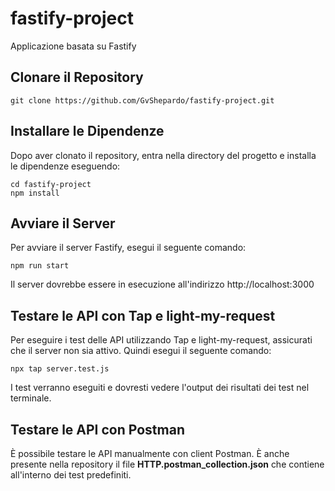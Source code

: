 
# fastify-project

Applicazione basata su Fastify

## Clonare il Repository
    git clone https://github.com/GvShepardo/fastify-project.git

## Installare le Dipendenze

Dopo aver clonato il repository, entra nella directory del progetto e installa le dipendenze eseguendo:

    cd fastify-project
    npm install

## Avviare il Server

Per avviare il server Fastify, esegui il seguente comando:

    npm run start
    
Il server dovrebbe essere in esecuzione all'indirizzo http://localhost:3000

## Testare le API con Tap e light-my-request

Per eseguire i test delle API utilizzando Tap e light-my-request, assicurati che il server non sia attivo. Quindi esegui il seguente comando:

    npx tap server.test.js

I test verranno eseguiti e dovresti vedere l'output dei risultati dei test nel terminale.

## Testare le API con Postman

È possibile testare le API manualmente con client Postman. È anche presente nella repository il file **HTTP.postman_collection.json** che contiene all'interno dei test predefiniti.
